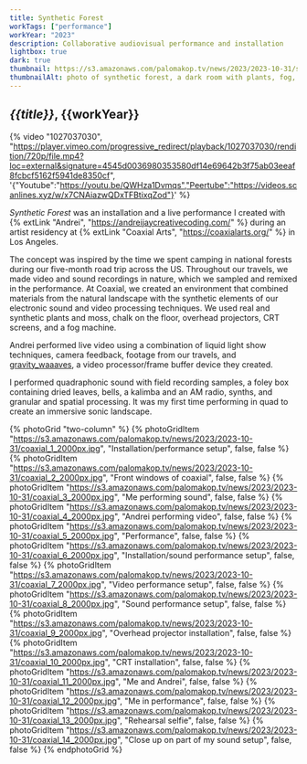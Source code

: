 ```yaml
---
title: Synthetic Forest
workTags: ["performance"]
workYear: "2023"
description: Collaborative audiovisual performance and installation
lightbox: true
dark: true
thumbnail: https://s3.amazonaws.com/palomakop.tv/news/2023/2023-10-31/synthetic_forest_1440px.jpg
thumbnailAlt: photo of synthetic forest, a dark room with plants, fog, and a video projector
---
```


## *{{title}}*, {{workYear}}

{% video "1027037030", "https://player.vimeo.com/progressive_redirect/playback/1027037030/rendition/720p/file.mp4?loc=external&signature=4545d0036980353580df14e69642b3f75ab03eeaf8fcbcf5162f5941de8350cf", '{"Youtube":"https://youtu.be/QWHza1Dvmqs","Peertube":"https://videos.scanlines.xyz/w/x7CNAiazwQDxTFBtixqZod"}' %}

*Synthetic Forest* was an installation and a live performance I created with {% extLink "Andrei", "https://andreijaycreativecoding.com/" %} during an artist residency at {% extLink "Coaxial Arts", "https://coaxialarts.org/" %} in Los Angeles.

The concept was inspired by the time we spent camping in national forests during our five-month road trip across the US. Throughout our travels, we made video and sound recordings in nature, which we sampled and remixed in the performance. At Coaxial, we created an environment that combined materials from the natural landscape with the synthetic elements of our electronic sound and video processing techniques. We used real and synthetic plants and moss, chalk on the floor, overhead projectors, CRT screens, and a fog machine.

Andrei performed live video using a combination of liquid light show techniques, camera feedback, footage from our travels, and <a href="https://andreijaycreativecoding.com/GRAVITY_WAAAVES" rel="noopener" target="_blank">gravity_waaaves</a>, a video processor/frame buffer device they created.

I performed quadraphonic sound with field recording samples, a foley box containing dried leaves, bells, a kalimba and an AM radio, synths, and granular and spatial processing. It was my first time performing in quad to create an immersive sonic landscape.

{% photoGrid "two-column" %}
{% photoGridItem "https://s3.amazonaws.com/palomakop.tv/news/2023/2023-10-31/coaxial_1_2000px.jpg", "Installation/performance setup", false, false %}
{% photoGridItem "https://s3.amazonaws.com/palomakop.tv/news/2023/2023-10-31/coaxial_2_2000px.jpg", "Front windows of coaxial", false, false %}
{% photoGridItem "https://s3.amazonaws.com/palomakop.tv/news/2023/2023-10-31/coaxial_3_2000px.jpg", "Me performing sound", false, false %}
{% photoGridItem "https://s3.amazonaws.com/palomakop.tv/news/2023/2023-10-31/coaxial_4_2000px.jpg", "Andrei performing video", false, false %}
{% photoGridItem "https://s3.amazonaws.com/palomakop.tv/news/2023/2023-10-31/coaxial_5_2000px.jpg", "Performance", false, false %}
{% photoGridItem "https://s3.amazonaws.com/palomakop.tv/news/2023/2023-10-31/coaxial_6_2000px.jpg", "Installation/sound performance setup", false, false %}
{% photoGridItem "https://s3.amazonaws.com/palomakop.tv/news/2023/2023-10-31/coaxial_7_2000px.jpg", "Video performance setup", false, false %}
{% photoGridItem "https://s3.amazonaws.com/palomakop.tv/news/2023/2023-10-31/coaxial_8_2000px.jpg", "Sound performance setup", false, false %}
{% photoGridItem "https://s3.amazonaws.com/palomakop.tv/news/2023/2023-10-31/coaxial_9_2000px.jpg", "Overhead projector installation", false, false %}
{% photoGridItem "https://s3.amazonaws.com/palomakop.tv/news/2023/2023-10-31/coaxial_10_2000px.jpg", "CRT installation", false, false %}
{% photoGridItem "https://s3.amazonaws.com/palomakop.tv/news/2023/2023-10-31/coaxial_11_2000px.jpg", "Me and Andrei", false, false %}
{% photoGridItem "https://s3.amazonaws.com/palomakop.tv/news/2023/2023-10-31/coaxial_12_2000px.jpg", "Me in performance", false, false %}
{% photoGridItem "https://s3.amazonaws.com/palomakop.tv/news/2023/2023-10-31/coaxial_13_2000px.jpg", "Rehearsal selfie", false, false %}
{% photoGridItem "https://s3.amazonaws.com/palomakop.tv/news/2023/2023-10-31/coaxial_14_2000px.jpg", "Close up on part of my sound setup", false, false %}
{% endphotoGrid %}

